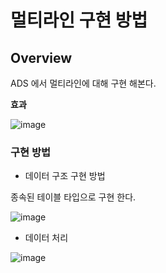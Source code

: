 # 멀티라인 구현 방법

## Overview

ADS 에서 멀티라인에 대해 구현 해본다.

**효과**

![image](https://github.com/loopat666/my-abap-ads/assets/99716769/6810e390-2dfa-41b9-a0d8-df1a88d2aa10)


### 구현 방법

- 데이터 구조 구현 방법

종속된 테이블 타입으로 구현 한다.

![image](https://github.com/loopat666/my-abap-ads/assets/99716769/587b6001-02d6-403b-b1c8-d1ef9b0c94b8)

  
- 데이터 처리

![image](https://github.com/loopat666/my-abap-ads/assets/99716769/1beaf79b-8b06-4f90-9300-154e8b5fc8b2)
